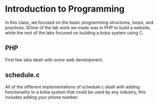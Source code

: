 # Introduction to Programming
In this class, we focused on the basic programming structures, loops, and practices. SOme of the lab work we made was in PHP to build a website, while the rest of the labs focused on building a boba system using C.

## PHP
First few labs dealt with some web development. 

## schedule.c 
All of the different implementations of schedule.c dealt with adding functionality to a boba system that could be used by any industry, this includes adding your phone number.
